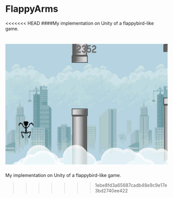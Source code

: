 # FlappyArms

<<<<<<< HEAD
####My implementation on Unity of a flappybird-like game.

![alt text](https://github.com/murilovidal/flappyarms/blob/master/screen.png?raw=true)
=======
My implementation on Unity of a flappybird-like game.
>>>>>>> 1ebe8fd3a65687cadb48e9c9e17e3bd2740ee422
